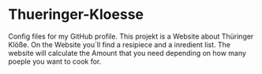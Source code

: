 # Thueringer-Kloesse
Config files for my GitHub profile.
This projekt is a Website about Thüringer Klöße. On the Website you´ll find a resipiece and a inredient list.
The website will calculate the Amount that you need depending on how many poeple you want to cook for.
